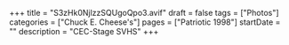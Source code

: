 +++
title = "S3zHk0NjlzzSQUgoQpo3.avif"
draft = false
tags = ["Photos"]
categories = ["Chuck E. Cheese's"]
pages = ["Patriotic 1998"]
startDate = ""
description = "CEC-Stage SVHS"
+++
